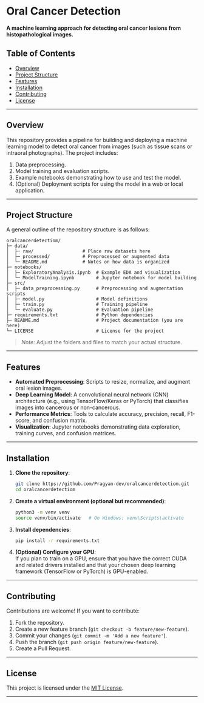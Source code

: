 
# Oral Cancer Detection

**A machine learning approach for detecting oral cancer lesions from histopathological images.**

## Table of Contents
- [Overview](#overview)
- [Project Structure](#project-structure)
- [Features](#features)
- [Installation](#installation)
- [Contributing](#contributing)
- [License](#license)


---

## Overview
This repository provides a pipeline for building and deploying a machine learning model to detect oral cancer from images (such as tissue scans or intraoral photographs). The project includes:
1. Data preprocessing.
2. Model training and evaluation scripts.
3. Example notebooks demonstrating how to use and test the model.
4. (Optional) Deployment scripts for using the model in a web or local application.

---

## Project Structure
A general outline of the repository structure is as follows:

```
oralcancerdetectiom/
├─ data/
│  ├─ raw/                  # Place raw datasets here
│  ├─ processed/            # Preprocessed or augmented data
│  └─ README.md             # Notes on how data is organized
├─ notebooks/
│  ├─ ExploratoryAnalysis.ipynb  # Example EDA and visualization
│  └─ ModelTraining.ipynb        # Jupyter notebook for model building
├─ src/
│  ├─ data_preprocessing.py      # Preprocessing and augmentation scripts
│  ├─ model.py                   # Model definitions
│  ├─ train.py                   # Training pipeline
│  └─ evaluate.py                # Evaluation pipeline
├─ requirements.txt              # Python dependencies
├─ README.md                     # Project documentation (you are here)
└─ LICENSE                       # License for the project
```

> *Note:* Adjust the folders and files to match your actual structure.

---

## Features
- **Automated Preprocessing**: Scripts to resize, normalize, and augment oral lesion images.
- **Deep Learning Model**: A convolutional neural network (CNN) architecture (e.g., using TensorFlow/Keras or PyTorch) that classifies images into cancerous or non-cancerous.
- **Performance Metrics**: Tools to calculate accuracy, precision, recall, F1-score, and confusion matrix.
- **Visualization**: Jupyter notebooks demonstrating data exploration, training curves, and confusion matrices.

---

## Installation
1. **Clone the repository**:
   ```bash
   git clone https://github.com/Pragyan-dev/oralcancerdetectiom.git
   cd oralcancerdetectiom
   ```

2. **Create a virtual environment (optional but recommended)**:
   ```bash
   python3 -m venv venv
   source venv/bin/activate   # On Windows: venv\Scripts\activate
   ```

3. **Install dependencies**:
   ```bash
   pip install -r requirements.txt
   ```

4. **(Optional) Configure your GPU**:  
   If you plan to train on a GPU, ensure that you have the correct CUDA and related drivers installed and that your chosen deep learning framework (TensorFlow or PyTorch) is GPU-enabled.

---

## Contributing
Contributions are welcome! If you want to contribute:
1. Fork the repository.
2. Create a new feature branch (`git checkout -b feature/new-feature`).
3. Commit your changes (`git commit -m 'Add a new feature'`).
4. Push the branch (`git push origin feature/new-feature`).
5. Create a Pull Request.

---

## License
This project is licensed under the [MIT License](LICENSE).

---


